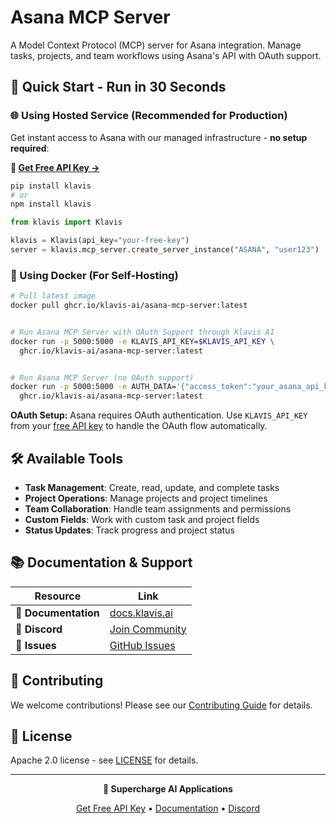 # Asana MCP Server

A Model Context Protocol (MCP) server for Asana integration. Manage tasks, projects, and team workflows using Asana's API with OAuth support.

## 🚀 Quick Start - Run in 30 Seconds

### 🌐 Using Hosted Service (Recommended for Production)

Get instant access to Asana with our managed infrastructure - **no setup required**:

**🔗 [Get Free API Key →](https://www.klavis.ai/home/api-keys)**

```bash
pip install klavis
# or
npm install klavis
```

```python
from klavis import Klavis

klavis = Klavis(api_key="your-free-key")
server = klavis.mcp_server.create_server_instance("ASANA", "user123")
```

### 🐳 Using Docker (For Self-Hosting)

```bash
# Pull latest image
docker pull ghcr.io/klavis-ai/asana-mcp-server:latest


# Run Asana MCP Server with OAuth Support through Klavis AI
docker run -p 5000:5000 -e KLAVIS_API_KEY=$KLAVIS_API_KEY \
  ghcr.io/klavis-ai/asana-mcp-server:latest


# Run Asana MCP Server (no OAuth support)
docker run -p 5000:5000 -e AUTH_DATA='{"access_token":"your_asana_api_key_here"}' \
  ghcr.io/klavis-ai/asana-mcp-server:latest
```

**OAuth Setup:** Asana requires OAuth authentication. Use `KLAVIS_API_KEY` from your [free API key](https://www.klavis.ai/home/api-keys) to handle the OAuth flow automatically.

## 🛠️ Available Tools

- **Task Management**: Create, read, update, and complete tasks
- **Project Operations**: Manage projects and project timelines
- **Team Collaboration**: Handle team assignments and permissions
- **Custom Fields**: Work with custom task and project fields
- **Status Updates**: Track progress and project status

## 📚 Documentation & Support

| Resource | Link |
|----------|------|
| **📖 Documentation** | [docs.klavis.ai](https://docs.klavis.ai) |
| **💬 Discord** | [Join Community](https://discord.gg/p7TuTEcssn) |
| **🐛 Issues** | [GitHub Issues](https://github.com/klavis-ai/klavis/issues) |

## 🤝 Contributing

We welcome contributions! Please see our [Contributing Guide](../../CONTRIBUTING.md) for details.

## 📜 License

Apache 2.0 license - see [LICENSE](../../LICENSE) for details.

---

<div align="center">
  <p><strong>🚀 Supercharge AI Applications </strong></p>
  <p>
    <a href="https://www.klavis.ai">Get Free API Key</a> •
    <a href="https://docs.klavis.ai">Documentation</a> •
    <a href="https://discord.gg/p7TuTEcssn">Discord</a>
  </p>
</div>
